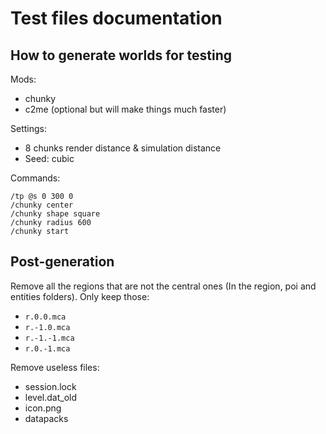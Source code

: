 # Test files documentation

## How to generate worlds for testing

Mods:
 - chunky
 - c2me (optional but will make things much faster)

Settings:
 - 8 chunks render distance & simulation distance
 - Seed: cubic

Commands:
```
/tp @s 0 300 0
/chunky center
/chunky shape square
/chunky radius 600
/chunky start
```

## Post-generation

Remove all the regions that are not the central ones (In the region, poi and entities folders).
Only keep those:
 - `r.0.0.mca`
 - `r.-1.0.mca`
 - `r.-1.-1.mca`
 - `r.0.-1.mca`

Remove useless files:
 - session.lock
 - level.dat_old
 - icon.png
 - datapacks
